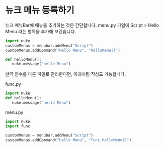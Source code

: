 # 뉴크 메뉴 등록하기

뉴크 메뉴Bar에 매뉴를 추가하는 것은 간단합니다.
menu.py 파일에 Script > Hello Menu 라는 항목을 추가해 보겠습니다.

```python
import nuke
customMenus = menubar.addMenu("Script")
customMenus.addCommand("Hello Menu", "helloMenu()")

def helloMenu():
   nuke.message("hello Menu")
```


만약 함수를 다른 파일로 관리한다면, 아래처럼 작성도 가능합니다.

func.py
```python
import nuke
def helloMenu():
   nuke.message("hello Menu")
```

menu.py
```python
import nuke
import func

customMenus = menubar.addMenu("Script")
customMenus.addCommand("Hello Menu", "func.helloMenu()")

```